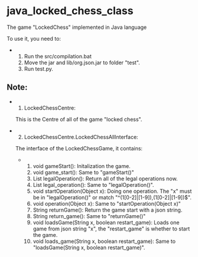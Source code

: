 # java_locked_chess_class
The game "LockedChess" implemented in Java language

To use it, you need to:

- 1. Run the src/compilation.bat
  2. Move the jar and lib/org.json.jar to folder "test".
  3. Run test.py.

## Note:

- 1. LockedChessCentre:

  This is the Centre of all of the game "locked chess".
  
- 2. LockedChessCentre.LockedChessAllInterface:

  The interface of the LockedChessGame, it contains:

  - 1. void gameStart(): Initalization the game.
    2. void game_start(): Same to "gameStart()"
    3. List<Object> legalOperation(): Return all of the legal operations now.
    4. List<Object> legal_operation(): Same to "legalOperation()".
    5. void startOperation(Object x): Doing one operation. The "x" must be in "legalOperation()" or match "^(1[0-2]|[1-9]),(1[0-2]|[1-9])$".
    6. void operation(Object x): Same to "startOperation(Object x)"
    7. String returnGame(): Return the game start with a json string.
    8. String return_game(): Same to "returnGame()"
    9. void loadsGame(String x, boolean restart_game): Loads one game from json string "x", the "restart_game" is whether to start the game.
    10. void loads_game(String x, boolean restart_game): Same to "loadsGame(String x, boolean restart_game)".
       
